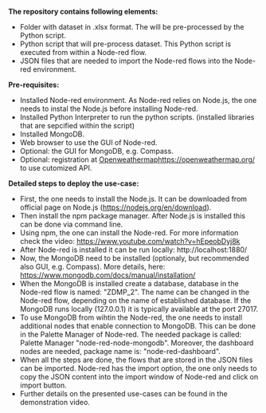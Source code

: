 **The repository contains following elements:**
- Folder with dataset in .xlsx format. The will be pre-processed by the Python script.
- Python script that will pre-process dataset. This Python script is executed from within a Node-red flow.
- JSON files that are needed to import the Node-red flows into the Node-red environment.

**Pre-requisites:**
- Installed Node-red environment. As Node-red relies on Node.js, the one needs to instal the Node.js before installing Node-red.
- Installed Python Interpreter to run the python scripts. (installed libraries that are sepcified within the script)
- Installed MongoDB.
- Web browser to use the GUI of Node-red.
- Optional: the GUI for MongoDB, e.g. Compass.
- Optional: registration at [Openweathermap](https://openweathermap.org/)https://openweathermap.org/ to use cutomized API.

**Detailed steps to deploy the use-case:**
- First, the one needs to install the Node.js. It can be downloaded from official page on Node.js (https://nodejs.org/en/download).
- Then install the npm package manager. After Node.js is installed this can be done via command line.
- Using npm, the one can install the Node-red. For more information check the video: https://www.youtube.com/watch?v=hEpeobDyj8k
- After Node-red is installed it can be run locally: http://localhost:1880/
- Now, the MongoDB need to be installed (optionaly, but recommended also GUI, e.g. Compass). More details, here: https://www.mongodb.com/docs/manual/installation/
- When the MongoDB is installed create a database, database in the Node-red flow is named: "ZDMP_2". The name can be changed in the Node-red flow, depending on the name of established database. If the MongoDB runs locally (127.0.0.1) it is typically available at the port 27017.
- To use MongoDB from wihtin the Node-red, the one needs to install additional nodes that enable connection to MongoDB. This can be done in the Palette Manager of Node-red. The needed package is called: Palette Manager "node-red-node-mongodb". Moreover, the dashboard nodes are needed, package name is: "node-red-dashboard".
- When all the steps are done, the flows that are stored in the JSON files can be imported. Node-red has the import option, the one only needs to copy the JSON content into the import window of Node-red and click on import button.
- Further details on the presented use-cases can be found in the demonstration video. 
